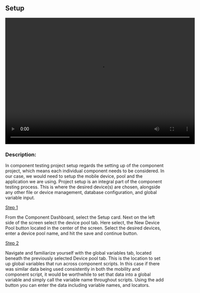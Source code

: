 ## Setup

<video width="600px" height="400px" controls>
  <source src="/_webrepo/_projectcreation/../../_media/_videos/_webVideos/Clip9-worksheet2.mp4" type="video/mp4">
</video>

### Description:

In component testing project setup regards the setting up of the component project, which means each individual component needs to be considered. In our case, we would need to setup the mobile device, pool and the application we are using. Project setup is an integral part of the component testing process. This is where the desired device(s) are chosen, alongside any other file or device management, database configuration, and global variable input. 

<u> Step 1 </u>

From the Component Dashboard, select the Setup card. Next on the left side of the screen select the device pool tab. Here select, the New Device Pool button located in the center of the screen. Select the desired devices, enter a device pool name, and hit the save and continue button.

<u> Step 2 </u>

Navigate and familiarize yourself with the global variables tab, located beneath the previously selected Device pool tab. This is the location to set up global variables that run across component scripts. In this case if there was similar data being used consistently in both the mobility and component script, it would be worthwhile to set that data into a global variable and simply call the variable name throughout scripts. Using the add button you can enter the data including variable names, and locators. 


